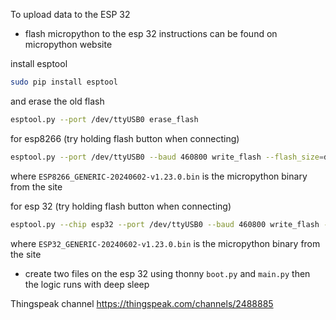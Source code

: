 To upload data to the ESP 32

- flash micropython to the esp 32 instructions can be found on micropython website

install esptool 
```bash
sudo pip install esptool
```
and erase the old flash
```bash
esptool.py --port /dev/ttyUSB0 erase_flash
```

for esp8266 (try holding flash button when connecting)

```bash
esptool.py --port /dev/ttyUSB0 --baud 460800 write_flash --flash_size=detect -fm dout 0 ESP8266_GENERIC-20240602-v1.23.0.bin
```
where `ESP8266_GENERIC-20240602-v1.23.0.bin` is the micropython binary from the site

for esp 32 (try holding flash button when connecting)

```bash
esptool.py --chip esp32 --port /dev/ttyUSB0 --baud 460800 write_flash -z 0x1000 ESP32_GENERIC-20240602-v1.23.0.bin
```
where `ESP32_GENERIC-20240602-v1.23.0.bin` is the micropython binary from the site

- create two files on the esp 32 using thonny `boot.py` and `main.py` then the logic runs with deep sleep

Thingspeak channel
https://thingspeak.com/channels/2488885
